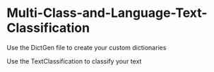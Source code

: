 # Multi-Class-and-Language-Text-Classification

Use the DictGen file to create your custom dictionaries

Use the TextClassification to classify your text
